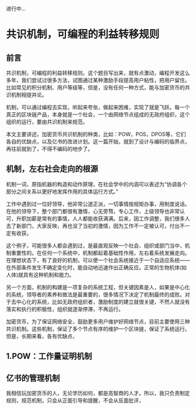 进行中...

# 共识机制，可编程的利益转移规则


## 前言

共识机制，可编程的利益转移规则。这个题目写出来，就有点激动，编程开发这么多年，我们尝试过很多方法，试图通过某种激励手段提高用户粘性，把用户留住。比如常见的积分机制、用户等级等，但是，没有任何一种方式，能与加密货币的共识机制相提并论。

机制，可以通过编程去实现，听起来夸张，做起来困难，实现了就是飞跃。每一个真正的区块链产品，本身就是一个社会，一个由网络节点组成的无政府组织，这个组织的运行，要由共识机制来规范。

本文主要讲述，加密货币共识机制的种类，比如：POW，POS，DPOS等，它们各自的优缺点，以及亿书的改进计划。这一篇开始，就到了设计与编码的临界点，再往前就到了，不得不编码的地步了。

## 机制，左右社会走向的根源

机制一词，原指机器的构造和动作原理，在社会学中的内涵可以表述为“协调各个部分之间关系以更好地发挥作用的具体运行方式。”

工作中遇到过一位好领导，他非常公道正派，一切事情按规矩办事，用制度说话。在他的领导下，整个部门都很有激情，心无旁骛，专心工作，上级领导也非常认可，升职加薪是常有的事情，人人都能收获满满。后来，因工作调整，我们很多人去了新部门，大家反映，再也没了当初的激情，因为工作不一定被认可，付出不一定有收获。

这个例子，可能很多人都会遇到过，是最直观反映一个社会、组织或部门当中，机制重要性的。在任何一个系统中，机制都起着基础性作用，左右着系统发展走向。在理想状态下，有了良好的机制，可以使一个社会系统接近于一个自适应系统——在外部条件发生不确定变化时，能自动地迅速作出正确反应。正常的生物机体(如人体)就具有这种机制和能力。

另一个方面，机制的构建是一项复杂的系统工程，但关键因素是人，如果是中心化的系统，领导者的素养和做法是最重要的，很多情况下决定了机制最终的成败。对于去中心化的系统，比如无政府组织者，激励制度的建立就很关键，不然人就没有落实和执行的积极性，组织就逐渐停滞，不再运行。

加密货币，为了保证网络安全，鼓励更多用户维护好网络节点，目前主要使用三种共识机制。这些机制，保证了多个节点有序的维护一个区块链，保证了系统运行。但是，长期来看，各有优缺点，

## 1.POW：工作量证明机制


## 亿书的管理机制

我相信玩加密货币的人，无论学历如何，都是高智商的人才。所以，我只负责制定规则，规范机制，只会从正面引导和提醒，不会从反面批评，
